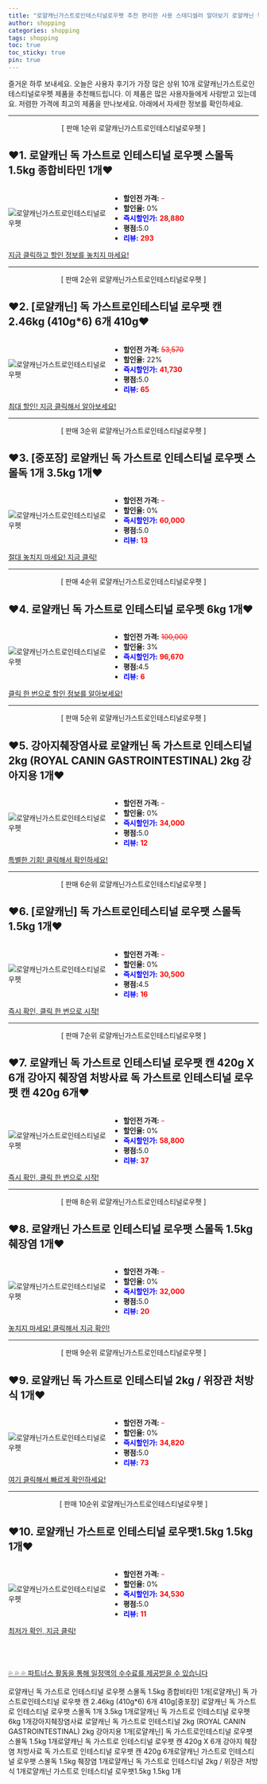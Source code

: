 ```yaml
---
title: "로얄캐닌가스트로인테스티널로우펫 추천 편리한 사용 스테디셀러 알아보기 로얄캐닌 독 가스트로 인테스티널 로우펫"
author: shopping
categories: shopping
tags: shopping
toc: true
toc_sticky: true
pin: true
---
```

즐거운 하루 보내세요. 오늘은 사용자 후기가 가장 많은 상위 10개 로얄캐닌가스트로인테스티널로우펫 제품을 추천해드립니다. 이 제품은 많은 사용자들에게 사랑받고 있는데요. 저렴한 가격에 최고의 제품을 만나보세요. 아래에서 자세한 정보를 확인하세요.

---
<p class="toplist" style="margin: 0 auto; display: block; width: fit-content;">[ 판매 1순위 로얄캐닌가스트로인테스티널로우펫 ]</p>

<h2><strong>❤️1. 로얄캐닌 독 가스트로 인테스티널 로우펫 스몰독 1.5kg 종합비타민 1개❤️</strong></h2>

<div style="display: flex; align-items: center;">
    <div style="flex: 0.4;">
        <img src="https://thumbnail8.coupangcdn.com/thumbnails/remote/230x230ex/image/vendor_inventory/7350/ac46e129e601c0b44c35cdc39e9fbc34ed76aa2aed8c0f0106dab85a0d82.jpeg" alt="로얄캐닌가스트로인테스티널로우펫" style="max-width: 100%;">
    </div>
    <div style="flex: 0.6; margin-left: 10px;">
        <ul>
            <li><strong>할인전 가격:</strong> <del style="color: red;">-</del></li>
            <li><strong>할인율:</strong> 0%</li>
            <li><span style='color:blue'><strong>즉시할인가:</strong></span> <span style='color:red'><strong>28,880</strong></span></li>
            <li><strong>평점:</strong>5.0</li>
            <li><span style='color:blue'><strong>리뷰:</strong></span> <span style='color:red'><strong>293</strong></span></li>
        </ul>
    </div>
</div>
<div class="center">
    <a href="https://selin100587001.github.io?lptag=AF9450613&subid=githubio&pageKey=6134964612&traceid=V0-153&itemId=11725492775&vendorItemId=86365015654" class="myButton">
        지금 클릭하고 할인 정보를 놓치지 마세요!
    </a>
</div>


---
<p class="toplist" style="margin: 0 auto; display: block; width: fit-content;">[ 판매 2순위 로얄캐닌가스트로인테스티널로우펫 ]</p>

<h2><strong>❤️2. [로얄캐닌] 독 가스트로인테스티널 로우팻 캔 2.46kg (410g*6) 6개 410g❤️</strong></h2>

<div style="display: flex; align-items: center;">
    <div style="flex: 0.4;">
        <img src="https://thumbnail6.coupangcdn.com/thumbnails/remote/230x230ex/image/vendor_inventory/3d6b/975e8f0447aaf00d7d434281aecc60f419d3053533aa7f336ba4a39b3561.jpg" alt="로얄캐닌가스트로인테스티널로우펫" style="max-width: 100%;">
    </div>
    <div style="flex: 0.6; margin-left: 10px;">
        <ul>
            <li><strong>할인전 가격:</strong> <del style="color: red;">53,570</del></li>
            <li><strong>할인율:</strong> 22%</li>
            <li><span style='color:blue'><strong>즉시할인가:</strong></span> <span style='color:red'><strong>41,730</strong></span></li>
            <li><strong>평점:</strong>5.0</li>
            <li><span style='color:blue'><strong>리뷰:</strong></span> <span style='color:red'><strong>65</strong></span></li>
        </ul>
    </div>
</div>
<div class="center">
    <a href="https://selin100587001.github.io?lptag=AF9450613&subid=githubio&pageKey=7340687965&traceid=V0-153&itemId=18866281165&vendorItemId=90773084927" class="myButton">
        최대 할인! 지금 클릭해서 알아보세요!
    </a>
</div>


---
<p class="toplist" style="margin: 0 auto; display: block; width: fit-content;">[ 판매 3순위 로얄캐닌가스트로인테스티널로우펫 ]</p>

<h2><strong>❤️3. [중포장] 로얄캐닌 독 가스트로 인테스티널 로우팻 스몰독 1개 3.5kg 1개❤️</strong></h2>

<div style="display: flex; align-items: center;">
    <div style="flex: 0.4;">
        <img src="https://thumbnail8.coupangcdn.com/thumbnails/remote/230x230ex/image/vendor_inventory/f8e5/6ac2180c8b5947ba3724584e67fae3dc92a86c82e8f63e04dc92c559dbe4.png" alt="로얄캐닌가스트로인테스티널로우펫" style="max-width: 100%;">
    </div>
    <div style="flex: 0.6; margin-left: 10px;">
        <ul>
            <li><strong>할인전 가격:</strong> <del style="color: red;">-</del></li>
            <li><strong>할인율:</strong> 0%</li>
            <li><span style='color:blue'><strong>즉시할인가:</strong></span> <span style='color:red'><strong>60,000</strong></span></li>
            <li><strong>평점:</strong>5.0</li>
            <li><span style='color:blue'><strong>리뷰:</strong></span> <span style='color:red'><strong>13</strong></span></li>
        </ul>
    </div>
</div>
<div class="center">
    <a href="https://selin100587001.github.io?lptag=AF9450613&subid=githubio&pageKey=7961810224&traceid=V0-153&itemId=22013555528&vendorItemId=89154305469" class="myButton">
        절대 놓치지 마세요! 지금 클릭!
    </a>
</div>


---
<p class="toplist" style="margin: 0 auto; display: block; width: fit-content;">[ 판매 4순위 로얄캐닌가스트로인테스티널로우펫 ]</p>

<h2><strong>❤️4. 로얄캐닌 독 가스트로 인테스티널 로우펫 6kg 1개❤️</strong></h2>

<div style="display: flex; align-items: center;">
    <div style="flex: 0.4;">
        <img src="https://thumbnail10.coupangcdn.com/thumbnails/remote/230x230ex/image/vendor_inventory/a8ce/a991eff145772aca076401aa92f020e88baaab00c853802a98ec18e18429.png" alt="로얄캐닌가스트로인테스티널로우펫" style="max-width: 100%;">
    </div>
    <div style="flex: 0.6; margin-left: 10px;">
        <ul>
            <li><strong>할인전 가격:</strong> <del style="color: red;">100,000</del></li>
            <li><strong>할인율:</strong> 3%</li>
            <li><span style='color:blue'><strong>즉시할인가:</strong></span> <span style='color:red'><strong>96,670</strong></span></li>
            <li><strong>평점:</strong>4.5</li>
            <li><span style='color:blue'><strong>리뷰:</strong></span> <span style='color:red'><strong>6</strong></span></li>
        </ul>
    </div>
</div>
<div class="center">
    <a href="https://selin100587001.github.io?lptag=AF9450613&subid=githubio&pageKey=7975415434&traceid=V0-153&itemId=22106534813&vendorItemId=89235000559" class="myButton">
        클릭 한 번으로 할인 정보를 알아보세요!
    </a>
</div>


---
<p class="toplist" style="margin: 0 auto; display: block; width: fit-content;">[ 판매 5순위 로얄캐닌가스트로인테스티널로우펫 ]</p>

<h2><strong>❤️5. 강아지췌장염사료 로얄캐닌 독 가스트로 인테스티널 2kg (ROYAL CANIN GASTROINTESTINAL) 2kg 강아지용 1개❤️</strong></h2>

<div style="display: flex; align-items: center;">
    <div style="flex: 0.4;">
        <img src="https://thumbnail6.coupangcdn.com/thumbnails/remote/230x230ex/image/vendor_inventory/954c/fa976f9f5665c745ffdb1af738e72dcd7eb032079bbd44351e8e524c8f96.jpeg" alt="로얄캐닌가스트로인테스티널로우펫" style="max-width: 100%;">
    </div>
    <div style="flex: 0.6; margin-left: 10px;">
        <ul>
            <li><strong>할인전 가격:</strong> <del style="color: red;">-</del></li>
            <li><strong>할인율:</strong> 0%</li>
            <li><span style='color:blue'><strong>즉시할인가:</strong></span> <span style='color:red'><strong>34,000</strong></span></li>
            <li><strong>평점:</strong>5.0</li>
            <li><span style='color:blue'><strong>리뷰:</strong></span> <span style='color:red'><strong>12</strong></span></li>
        </ul>
    </div>
</div>
<div class="center">
    <a href="https://selin100587001.github.io?lptag=AF9450613&subid=githubio&pageKey=5202194347&traceid=V0-153&itemId=7252928250&vendorItemId=85284435019" class="myButton">
        특별한 기회! 클릭해서 확인하세요!
    </a>
</div>


---
<p class="toplist" style="margin: 0 auto; display: block; width: fit-content;">[ 판매 6순위 로얄캐닌가스트로인테스티널로우펫 ]</p>

<h2><strong>❤️6. [로얄캐닌] 독 가스트로인테스티널 로우팻 스몰독 1.5kg 1개❤️</strong></h2>

<div style="display: flex; align-items: center;">
    <div style="flex: 0.4;">
        <img src="https://thumbnail6.coupangcdn.com/thumbnails/remote/230x230ex/image/vendor_inventory/25cf/90c2939d2819dd1b3f17d286546dafaeded045a15921da6738dc41442370.jpg" alt="로얄캐닌가스트로인테스티널로우펫" style="max-width: 100%;">
    </div>
    <div style="flex: 0.6; margin-left: 10px;">
        <ul>
            <li><strong>할인전 가격:</strong> <del style="color: red;">-</del></li>
            <li><strong>할인율:</strong> 0%</li>
            <li><span style='color:blue'><strong>즉시할인가:</strong></span> <span style='color:red'><strong>30,500</strong></span></li>
            <li><strong>평점:</strong>4.5</li>
            <li><span style='color:blue'><strong>리뷰:</strong></span> <span style='color:red'><strong>16</strong></span></li>
        </ul>
    </div>
</div>
<div class="center">
    <a href="https://selin100587001.github.io?lptag=AF9450613&subid=githubio&pageKey=7025223757&traceid=V0-153&itemId=17317898835&vendorItemId=90084998597" class="myButton">
        즉시 확인, 클릭 한 번으로 시작!
    </a>
</div>


---
<p class="toplist" style="margin: 0 auto; display: block; width: fit-content;">[ 판매 7순위 로얄캐닌가스트로인테스티널로우펫 ]</p>

<h2><strong>❤️7. 로얄캐닌 독 가스트로 인테스티널 로우팻 캔 420g X 6개 강아지 췌장염 처방사료 독 가스트로 인테스티널 로우팻 캔 420g 6개❤️</strong></h2>

<div style="display: flex; align-items: center;">
    <div style="flex: 0.4;">
        <img src="https://thumbnail6.coupangcdn.com/thumbnails/remote/230x230ex/image/vendor_inventory/2d70/9558657c546f18d9e6bef913d6df62b437437059b866bd31a2af11f8b543.png" alt="로얄캐닌가스트로인테스티널로우펫" style="max-width: 100%;">
    </div>
    <div style="flex: 0.6; margin-left: 10px;">
        <ul>
            <li><strong>할인전 가격:</strong> <del style="color: red;">-</del></li>
            <li><strong>할인율:</strong> 0%</li>
            <li><span style='color:blue'><strong>즉시할인가:</strong></span> <span style='color:red'><strong>58,800</strong></span></li>
            <li><strong>평점:</strong>5.0</li>
            <li><span style='color:blue'><strong>리뷰:</strong></span> <span style='color:red'><strong>37</strong></span></li>
        </ul>
    </div>
</div>
<div class="center">
    <a href="https://selin100587001.github.io?lptag=AF9450613&subid=githubio&pageKey=7801731020&traceid=V0-153&itemId=21131244090&vendorItemId=84019151443" class="myButton">
        즉시 확인, 클릭 한 번으로 시작!
    </a>
</div>


---
<p class="toplist" style="margin: 0 auto; display: block; width: fit-content;">[ 판매 8순위 로얄캐닌가스트로인테스티널로우펫 ]</p>

<h2><strong>❤️8. 로얄캐닌 가스트로 인테스티널 로우팻 스몰독 1.5kg 췌장염 1개❤️</strong></h2>

<div style="display: flex; align-items: center;">
    <div style="flex: 0.4;">
        <img src="https://thumbnail6.coupangcdn.com/thumbnails/remote/230x230ex/image/vendor_inventory/e356/e57c5eead097be21c074d27d849fe6af9dcebfeb0f87f01979d5b5ac5997.jpg" alt="로얄캐닌가스트로인테스티널로우펫" style="max-width: 100%;">
    </div>
    <div style="flex: 0.6; margin-left: 10px;">
        <ul>
            <li><strong>할인전 가격:</strong> <del style="color: red;">-</del></li>
            <li><strong>할인율:</strong> 0%</li>
            <li><span style='color:blue'><strong>즉시할인가:</strong></span> <span style='color:red'><strong>32,000</strong></span></li>
            <li><strong>평점:</strong>5.0</li>
            <li><span style='color:blue'><strong>리뷰:</strong></span> <span style='color:red'><strong>20</strong></span></li>
        </ul>
    </div>
</div>
<div class="center">
    <a href="https://selin100587001.github.io?lptag=AF9450613&subid=githubio&pageKey=6994508788&traceid=V0-153&itemId=17129684779&vendorItemId=84302832582" class="myButton">
        놓치지 마세요! 클릭해서 지금 확인!
    </a>
</div>


---
<p class="toplist" style="margin: 0 auto; display: block; width: fit-content;">[ 판매 9순위 로얄캐닌가스트로인테스티널로우펫 ]</p>

<h2><strong>❤️9. 로얄캐닌 독 가스트로 인테스티널 2kg / 위장관 처방식 1개❤️</strong></h2>

<div style="display: flex; align-items: center;">
    <div style="flex: 0.4;">
        <img src="https://thumbnail10.coupangcdn.com/thumbnails/remote/230x230ex/image/vendor_inventory/3f6c/fa2ed40f02091c5bfb76ea8a8fc836bf3eba4e0347a9dcfef18516b3335d.jpg" alt="로얄캐닌가스트로인테스티널로우펫" style="max-width: 100%;">
    </div>
    <div style="flex: 0.6; margin-left: 10px;">
        <ul>
            <li><strong>할인전 가격:</strong> <del style="color: red;">-</del></li>
            <li><strong>할인율:</strong> 0%</li>
            <li><span style='color:blue'><strong>즉시할인가:</strong></span> <span style='color:red'><strong>34,820</strong></span></li>
            <li><strong>평점:</strong>5.0</li>
            <li><span style='color:blue'><strong>리뷰:</strong></span> <span style='color:red'><strong>73</strong></span></li>
        </ul>
    </div>
</div>
<div class="center">
    <a href="https://selin100587001.github.io?lptag=AF9450613&subid=githubio&pageKey=5961211136&traceid=V0-153&itemId=10682443845&vendorItemId=90736499252" class="myButton">
        여기 클릭해서 빠르게 확인하세요!
    </a>
</div>


---
<p class="toplist" style="margin: 0 auto; display: block; width: fit-content;">[ 판매 10순위 로얄캐닌가스트로인테스티널로우펫 ]</p>

<h2><strong>❤️10. 로얄캐닌 가스트로 인테스티널 로우팻1.5kg 1.5kg 1개❤️</strong></h2>

<div style="display: flex; align-items: center;">
    <div style="flex: 0.4;">
        <img src="https://thumbnail8.coupangcdn.com/thumbnails/remote/230x230ex/image/vendor_inventory/c132/b5ee2878e5c72536986f7cadb23de72ef65527f46a6f1120c36fb3d03279.PNG" alt="로얄캐닌가스트로인테스티널로우펫" style="max-width: 100%;">
    </div>
    <div style="flex: 0.6; margin-left: 10px;">
        <ul>
            <li><strong>할인전 가격:</strong> <del style="color: red;">-</del></li>
            <li><strong>할인율:</strong> 0%</li>
            <li><span style='color:blue'><strong>즉시할인가:</strong></span> <span style='color:red'><strong>34,530</strong></span></li>
            <li><strong>평점:</strong>5.0</li>
            <li><span style='color:blue'><strong>리뷰:</strong></span> <span style='color:red'><strong>11</strong></span></li>
        </ul>
    </div>
</div>
<div class="center">
    <a href="https://selin100587001.github.io?lptag=AF9450613&subid=githubio&pageKey=7537761713&traceid=V0-153&itemId=19807447259&vendorItemId=87184452051" class="myButton">
        최저가 확인, 지금 클릭!
    </a>
</div>

<br><br><br>[💦 💦 💦 파트너스 활동을 통해 일정액의 수수료를 제공받을 수 있습니다](https://link.coupang.com/a/bcpT2c)<br><br>로얄캐닌 독 가스트로 인테스티널 로우펫 스몰독 1.5kg 종합비타민 1개[로얄캐닌] 독 가스트로인테스티널 로우팻 캔 2.46kg (410g*6) 6개 410g[중포장] 로얄캐닌 독 가스트로 인테스티널 로우팻 스몰독 1개 3.5kg 1개로얄캐닌 독 가스트로 인테스티널 로우펫 6kg 1개강아지췌장염사료 로얄캐닌 독 가스트로 인테스티널 2kg (ROYAL CANIN GASTROINTESTINAL) 2kg 강아지용 1개[로얄캐닌] 독 가스트로인테스티널 로우팻 스몰독 1.5kg 1개로얄캐닌 독 가스트로 인테스티널 로우팻 캔 420g X 6개 강아지 췌장염 처방사료 독 가스트로 인테스티널 로우팻 캔 420g 6개로얄캐닌 가스트로 인테스티널 로우팻 스몰독 1.5kg 췌장염 1개로얄캐닌 독 가스트로 인테스티널 2kg / 위장관 처방식 1개로얄캐닌 가스트로 인테스티널 로우팻1.5kg 1.5kg 1개